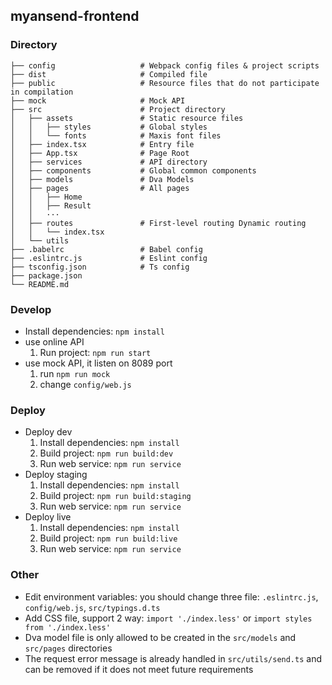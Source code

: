 ## myansend-frontend

### Directory

```
├── config                   # Webpack config files & project scripts
├── dist                     # Compiled file
├── public                   # Resource files that do not participate in compilation
├── mock                     # Mock API
├── src                      # Project directory
│   ├── assets               # Static resource files
│   │   ├── styles           # Global styles
│   │   └── fonts            # Maxis font files
│   ├── index.tsx            # Entry file
│   ├── App.tsx              # Page Root
│   ├── services             # API directory
│   ├── components           # Global common components
│   ├── models               # Dva Models
│   ├── pages                # All pages
│   │   ├── Home
│   │   ├── Result
│   │   ···
│   ├── routes               # First-level routing Dynamic routing
│   │   └── index.tsx
│   └── utils
├── .babelrc                 # Babel config
├── .eslintrc.js             # Eslint config
├── tsconfig.json            # Ts config
├── package.json
└── README.md
```

### Develop

- Install dependencies: `npm install`
- use online API
  1. Run project: `npm run start`
- use mock API, it listen on 8089 port
  1. run `npm run mock`
  2. change `config/web.js`

### Deploy

- Deploy dev
  1. Install dependencies: `npm install`
  2. Build project: `npm run build:dev`
  3. Run web service: `npm run service`
- Deploy staging
  1. Install dependencies: `npm install`
  2. Build project: `npm run build:staging`
  3. Run web service: `npm run service`
- Deploy live
  1. Install dependencies: `npm install`
  2. Build project: `npm run build:live`
  3. Run web service: `npm run service`

### Other

- Edit environment variables: you should change three file: `.eslintrc.js`, `config/web.js`, `src/typings.d.ts`
- Add CSS file, support 2 way: `import './index.less'` or `import styles from './index.less'`
- Dva model file is only allowed to be created in the `src/models` and `src/pages` directories
- The request error message is already handled in `src/utils/send.ts` and can be removed if it does not meet future requirements
